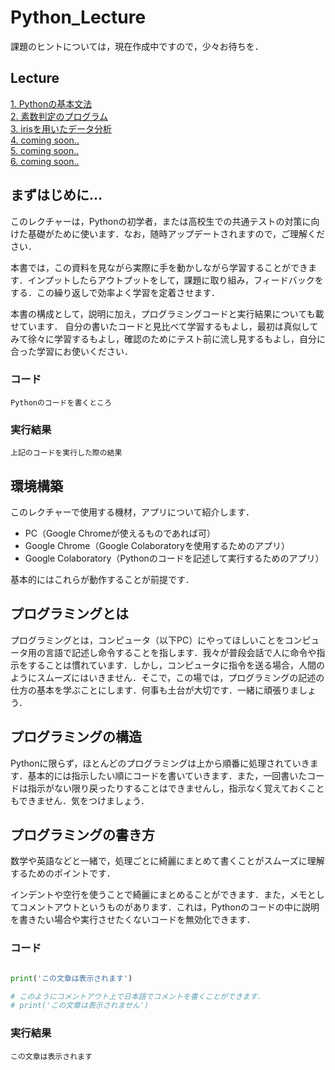 # Python_Lecture
課題のヒントについては，現在作成中ですので，少々お待ちを．


## Lecture
[1. Pythonの基本文法](https://github.com/yamada24/Python_Lecture/blob/main/linkme/bunpou.md)  
[2. 素数判定のプログラム](https://github.com/yamada24/Python_Lecture/blob/main/linkme/sosu.md)  
[3. irisを用いたデータ分析](https://github.com/yamada24/Python_Lecture/blob/main/linkme/iris.md)  
[4. coming soon..]()  
[5. coming soon..]()  
[6. coming soon..]()  


## まずはじめに...
このレクチャーは，Pythonの初学者，または高校生での共通テストの対策に向けた基礎がために使います．なお，随時アップデートされますので，ご理解ください．

本書では，この資料を見ながら実際に手を動かしながら学習することができます．インプットしたらアウトプットをして，課題に取り組み，フィードバックをする．この繰り返しで効率よく学習を定着させます．

本書の構成として，説明に加え，プログラミングコードと実行結果についても載せています．
自分の書いたコードと見比べて学習するもよし，最初は真似してみて徐々に学習するもよし，確認のためにテスト前に流し見するもよし，自分に合った学習にお使いください．

### コード
```
Pythonのコードを書くところ
```

### 実行結果
```
上記のコードを実行した際の結果
```


## 環境構築
このレクチャーで使用する機材，アプリについて紹介します．

- PC（Google Chromeが使えるものであれば可）
- Google Chrome（Google Colaboratoryを使用するためのアプリ）
- Google Colaboratory（Pythonのコードを記述して実行するためのアプリ）

基本的にはこれらが動作することが前提です．

## プログラミングとは
プログラミングとは，コンピュータ（以下PC）にやってほしいことをコンピュータ用の言語で記述し命令することを指します．我々が普段会話で人に命令や指示をすることは慣れています．しかし，コンピュータに指令を送る場合，人間のようにスムーズにはいきません．そこで，この場では，プログラミングの記述の仕方の基本を学ぶことにします．何事も土台が大切です．一緒に頑張りましょう．


## プログラミングの構造

Pythonに限らず，ほとんどのプログラミングは上から順番に処理されていきます．基本的には指示したい順にコードを書いていきます．また，一回書いたコードは指示がない限り戻ったりすることはできませんし，指示なく覚えておくこともできません．気をつけましょう．


## プログラミングの書き方
数学や英語などと一緒で，処理ごとに綺麗にまとめて書くことがスムーズに理解するためのポイントです．

インデントや空行を使うことで綺麗にまとめることができます．また，メモとしてコメントアウトというものがあります．これは，Pythonのコードの中に説明を書きたい場合や実行させたくないコードを無効化できます．

### コード

```python

print('この文章は表示されます')

# このようにコメントアウト上で日本語でコメントを書くことができます．
# print('この文章は表示されません')

```

### 実行結果
```
この文章は表示されます
```
